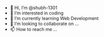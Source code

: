 - 👋 Hi, I’m @shubh-1301
- 👀 I’m interested in coding
- 🌱 I’m currently learning Web Development
- 💞️ I’m looking to collaborate on ...
- 📫 How to reach me ...

<!---
shubh-1301/shubh-1301 is a ✨ special ✨ repository because its `README.md` (this file) appears on your GitHub profile.
You can click the Preview link to take a look at your changes.
--->
